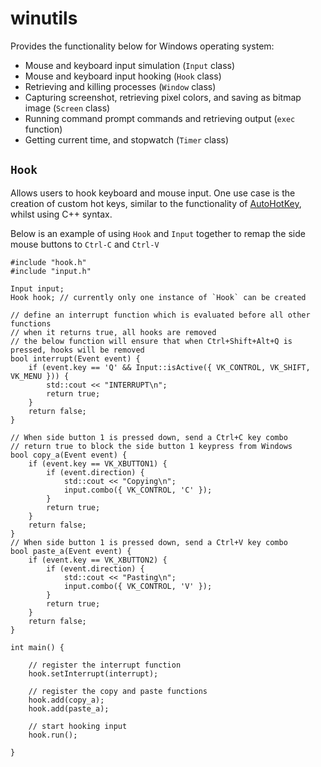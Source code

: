 # winutils

Provides the functionality below for Windows operating system:

- Mouse and keyboard input simulation (`Input` class)
- Mouse and keyboard input hooking (`Hook` class)
- Retrieving and killing processes (`Window` class)
- Capturing screenshot, retrieving pixel colors, and saving as bitmap image (`Screen` class)
- Running command prompt commands and retrieving output (`exec` function)
- Getting current time, and stopwatch (`Timer` class)


## `Hook`

Allows users to hook keyboard and mouse input. One use case is the creation of custom hot keys, similar to the functionality of [AutoHotKey](https://github.com/AutoHotkey/AutoHotkey), whilst using C++ syntax.

Below is an example of using `Hook` and `Input` together to remap the side mouse buttons to `Ctrl-C` and `Ctrl-V`

    #include "hook.h"
    #include "input.h"
    
    Input input;
    Hook hook; // currently only one instance of `Hook` can be created

    // define an interrupt function which is evaluated before all other functions
    // when it returns true, all hooks are removed
    // the below function will ensure that when Ctrl+Shift+Alt+Q is pressed, hooks will be removed
    bool interrupt(Event event) {
        if (event.key == 'Q' && Input::isActive({ VK_CONTROL, VK_SHIFT, VK_MENU })) {
            std::cout << "INTERRUPT\n";
            return true;
        }
        return false;
    }
    
    // When side button 1 is pressed down, send a Ctrl+C key combo
    // return true to block the side button 1 keypress from Windows
    bool copy_a(Event event) {
        if (event.key == VK_XBUTTON1) {
            if (event.direction) {
                std::cout << "Copying\n";
                input.combo({ VK_CONTROL, 'C' });
            }
            return true;
        }
        return false;
    }
    // When side button 1 is pressed down, send a Ctrl+V key combo
    bool paste_a(Event event) {
        if (event.key == VK_XBUTTON2) {
            if (event.direction) {
                std::cout << "Pasting\n";
                input.combo({ VK_CONTROL, 'V' });
            }
            return true;
        }
        return false;
    }
    
    int main() {
        
        // register the interrupt function
        hook.setInterrupt(interrupt);

        // register the copy and paste functions
        hook.add(copy_a);
        hook.add(paste_a);

        // start hooking input
        hook.run();

    }
